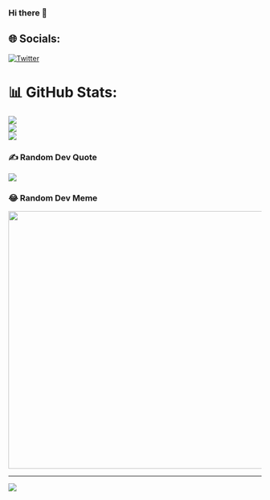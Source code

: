 ### Hi there 👋

## 🌐 Socials:
[![Twitter](https://img.shields.io/badge/Twitter-%231DA1F2.svg?logo=Twitter&logoColor=white)](https://twitter.com/furkantsdd) 
  
# 📊 GitHub Stats:
![](https://github-readme-stats.vercel.app/api?username=fvrkan&theme=default&hide_border=false&include_all_commits=false&count_private=false)<br/>
![](https://github-readme-streak-stats.herokuapp.com/?user=fvrkan&theme=default&hide_border=false)<br/>
![](https://github-readme-stats.vercel.app/api/top-langs/?username=fvrkan&theme=default&hide_border=false&include_all_commits=false&count_private=false&layout=compact)

### ✍️ Random Dev Quote
![](https://quotes-github-readme.vercel.app/api?type=horizontal&theme=radical)

### 😂 Random Dev Meme
<img src="https://rm.up.railway.app/" width="512px"/>

---
[![](https://visitcount.itsvg.in/api?id=fvrkan&icon=0&color=0)](https://visitcount.itsvg.in)

<!-- Proudly created with GPRM ( https://gprm.itsvg.in ) -->
